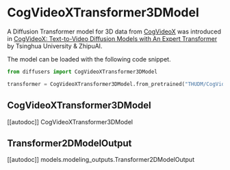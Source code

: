 <!--Copyright 2024 The HuggingFace Team. All rights reserved.

Licensed under the Apache License, Version 2.0 (the "License"); you may not use this file except in compliance with
the License. You may obtain a copy of the License at

http://www.apache.org/licenses/LICENSE-2.0

Unless required by applicable law or agreed to in writing, software distributed under the License is distributed on
an "AS IS" BASIS, WITHOUT WARRANTIES OR CONDITIONS OF ANY KIND, either express or implied. See the License for the
specific language governing permissions and limitations under the License. -->

# CogVideoXTransformer3DModel

A Diffusion Transformer model for 3D data from [CogVideoX](https://github.com/THUDM/CogVideo) was introduced in [CogVideoX: Text-to-Video Diffusion Models with An Expert Transformer](https://github.com/THUDM/CogVideo/blob/main/resources/CogVideoX.pdf) by Tsinghua University & ZhipuAI.

The model can be loaded with the following code snippet.

```python
from diffusers import CogVideoXTransformer3DModel

transformer = CogVideoXTransformer3DModel.from_pretrained("THUDM/CogVideoX-2b", subfolder="transformer", torch_dtype=torch.float16).to("cuda")
```

## CogVideoXTransformer3DModel

[[autodoc]] CogVideoXTransformer3DModel

## Transformer2DModelOutput

[[autodoc]] models.modeling_outputs.Transformer2DModelOutput
